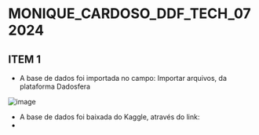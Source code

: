 # MONIQUE_CARDOSO_DDF_TECH_072024

## ITEM 1
- A base de dados foi importada no campo: Importar arquivos, da plataforma Dadosfera
  
![image](https://github.com/user-attachments/assets/6c528e17-2b51-42c9-a898-c6f2453a18d1)

- A base de dados foi baixada do Kaggle, através do link:
- 
